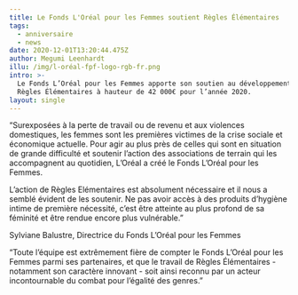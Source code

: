 ```yaml
---
title: Le Fonds L'Oréal pour les Femmes soutient Règles Élémentaires
tags:
  - anniversaire
  - news
date: 2020-12-01T13:20:44.475Z
author: Megumi Leenhardt
illu: /img/l-oréal-fpf-logo-rgb-fr.png
intro: >-
  Le Fonds L’Oréal pour les Femmes apporte son soutien au développement de
  Règles Élémentaires à hauteur de 42 000€ pour l’année 2020.
layout: single
---
```

“Surexposées à la perte de travail ou de revenu et aux violences domestiques, les femmes sont les premières victimes de la crise sociale et économique actuelle. Pour agir au plus près de celles qui sont en situation de grande difficulté et soutenir l’action des associations de terrain qui les accompagnent au quotidien, L’Oréal a créé le Fonds L’Oréal pour les Femmes.



L’action de Règles Elémentaires est absolument nécessaire et il nous a semblé évident de les soutenir. Ne pas avoir accès à des produits d’hygiène intime de première nécessité, c’est être atteinte au plus profond de sa féminité et être rendue encore plus vulnérable.”



Sylviane Balustre, Directrice du Fonds L’Oréal pour les Femmes



“Toute l’équipe est extrêmement fière de compter le Fonds L’Oréal pour les Femmes parmi ses partenaires, et que le travail de Règles Élémentaires - notamment son caractère innovant - soit ainsi reconnu par un acteur incontournable du combat pour l’égalité des genres.”
